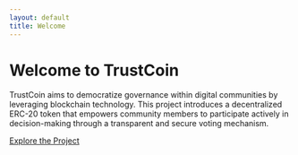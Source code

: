 ```yaml
---
layout: default
title: Welcome
---
```


# Welcome to TrustCoin

TrustCoin aims to democratize governance within digital communities by leveraging blockchain technology. This project introduces a decentralized ERC-20 token that empowers community members to participate actively in decision-making through a transparent and secure voting mechanism.

[Explore the Project](https://github.com/TrustCoin491/trustcoin491.github.io)
